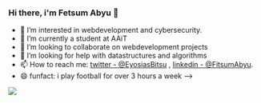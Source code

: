 ### Hi there, i'm Fetsum Abyu 👋


- 🔭 I’m interested in webdevelopment and cybersecurity.
- 🌱 I’m currently a student at AAiT
- 👯 I’m looking to collaborate on webdevelopment projects
- 🤔 I’m looking for help with datastructures and algorithms
- 📫 How to reach me: [twitter - @EyosiasBitsu](https://twitter.com/EyosiasBitsu) , 
[linkedin - @FitsumAbyu](https://www.linkedin.com/in/fetsum-abyu-812414218).
- 😄 funfact: i play football for over 3 hours a week
-->
<img src ="https://github-readme-stats.vercel.app/api?username=eyosiasbitsu&&show_icons=true&title_color=ffffff&icon_color=bb2acf&text_color=daf7dc&bg_color=151515" />
